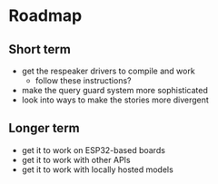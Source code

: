 # Roadmap

## Short term

* get the respeaker drivers to compile and work
  * follow these instructions?
* make the query guard system more sophisticated
* look into ways to make the stories more divergent

## Longer term

* get it to work on ESP32-based boards
* get it to work with other APIs
* get it to work with locally hosted models
